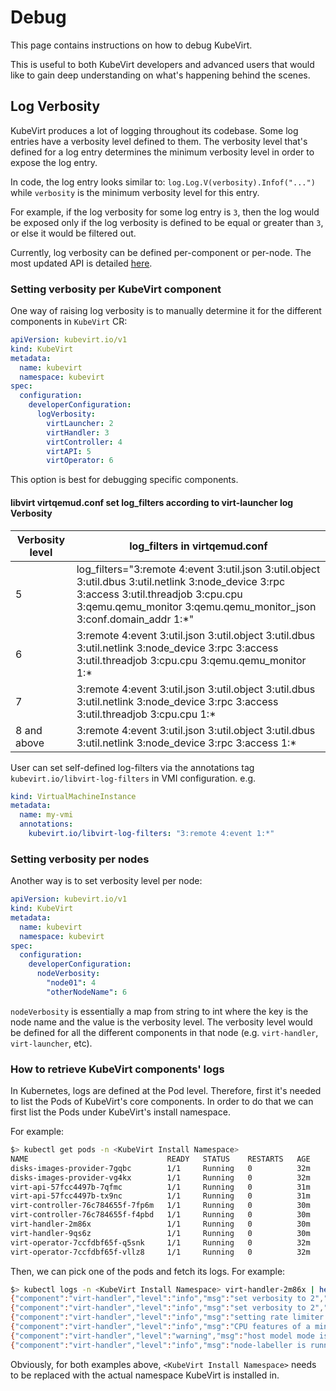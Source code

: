 # Debug
This page contains instructions on how to debug KubeVirt.

This is useful to both KubeVirt developers and advanced users that would like to gain deep understanding on what's
happening behind the scenes.

## Log Verbosity
KubeVirt produces a lot of logging throughout its codebase. Some log entries have a verbosity level defined to them.
The verbosity level that's defined for a log entry determines the minimum verbosity level in order to expose the
log entry.

In code, the log entry looks similar to: `log.Log.V(verbosity).Infof("...")` while `verbosity` is the minimum verbosity
level for this entry.

For example, if the log verbosity for some log entry is `3`, then the log would be exposed only if the log verbosity
is defined to be equal or greater than `3`, or else it would be filtered out.

Currently, log verbosity can be defined per-component or per-node. The most updated API is detailed [here](https://kubevirt.io/api-reference/master/definitions.html#_v1_logverbosity).

### Setting verbosity per KubeVirt component
One way of raising log verbosity is to manually determine it for the different components in `KubeVirt` CR:
```yaml
apiVersion: kubevirt.io/v1
kind: KubeVirt
metadata:
  name: kubevirt
  namespace: kubevirt
spec:
  configuration:
    developerConfiguration:
      logVerbosity:
        virtLauncher: 2
        virtHandler: 3
        virtController: 4
        virtAPI: 5
        virtOperator: 6
```

This option is best for debugging specific components.

#### libvirt virtqemud.conf set log_filters according to virt-launcher log Verbosity

Verbosity level | log_filters in virtqemud.conf
-- | --
5 | log_filters="3:remote 4:event 3:util.json 3:util.object 3:util.dbus 3:util.netlink 3:node_device 3:rpc 3:access 3:util.threadjob 3:cpu.cpu 3:qemu.qemu_monitor 3:qemu.qemu_monitor_json 3:conf.domain_addr 1:*" |
6 | 3:remote 4:event 3:util.json 3:util.object 3:util.dbus 3:util.netlink 3:node_device 3:rpc 3:access 3:util.threadjob 3:cpu.cpu 3:qemu.qemu_monitor 1:*
7 | 3:remote 4:event 3:util.json 3:util.object 3:util.dbus 3:util.netlink 3:node_device 3:rpc 3:access 3:util.threadjob 3:cpu.cpu 1:*
8 and above | 3:remote 4:event 3:util.json 3:util.object 3:util.dbus 3:util.netlink 3:node_device 3:rpc 3:access 1:*

User can set self-defined log-filters via the annotations tag `kubevirt.io/libvirt-log-filters` in VMI configuration. e.g.
```yaml
kind: VirtualMachineInstance
metadata:
  name: my-vmi
  annotations:
    kubevirt.io/libvirt-log-filters: "3:remote 4:event 1:*"

```

### Setting verbosity per nodes
Another way is to set verbosity level per node:
```yaml
apiVersion: kubevirt.io/v1
kind: KubeVirt
metadata:
  name: kubevirt
  namespace: kubevirt
spec:
  configuration:
    developerConfiguration:
      nodeVerbosity:
        "node01": 4
        "otherNodeName": 6
```

`nodeVerbosity` is essentially a map from string to int where the key is the node name and the value is the verbosity
level. The verbosity level would be defined for all the different components in that node (e.g. `virt-handler`,
`virt-launcher`, etc).

### How to retrieve KubeVirt components' logs
In Kubernetes, logs are defined at the Pod level. Therefore, first it's needed to list the Pods of KubeVirt's core
components. In order to do that we can first list the Pods under KubeVirt's install namespace.

For example:
```bash
$> kubectl get pods -n <KubeVirt Install Namespace>
NAME                               READY   STATUS    RESTARTS   AGE
disks-images-provider-7gqbc        1/1     Running   0          32m
disks-images-provider-vg4kx        1/1     Running   0          32m
virt-api-57fcc4497b-7qfmc          1/1     Running   0          31m
virt-api-57fcc4497b-tx9nc          1/1     Running   0          31m
virt-controller-76c784655f-7fp6m   1/1     Running   0          30m
virt-controller-76c784655f-f4pbd   1/1     Running   0          30m
virt-handler-2m86x                 1/1     Running   0          30m
virt-handler-9qs6z                 1/1     Running   0          30m
virt-operator-7ccfdbf65f-q5snk     1/1     Running   0          32m
virt-operator-7ccfdbf65f-vllz8     1/1     Running   0          32m
```

Then, we can pick one of the pods and fetch its logs. For example:
```bash
$> kubectl logs -n <KubeVirt Install Namespace> virt-handler-2m86x | head -n8
{"component":"virt-handler","level":"info","msg":"set verbosity to 2","pos":"virt-handler.go:453","timestamp":"2022-04-17T08:58:37.373695Z"}
{"component":"virt-handler","level":"info","msg":"set verbosity to 2","pos":"virt-handler.go:453","timestamp":"2022-04-17T08:58:37.373726Z"}
{"component":"virt-handler","level":"info","msg":"setting rate limiter to 5 QPS and 10 Burst","pos":"virt-handler.go:462","timestamp":"2022-04-17T08:58:37.373782Z"}
{"component":"virt-handler","level":"info","msg":"CPU features of a minimum baseline CPU model: map[apic:true clflush:true cmov:true cx16:true cx8:true de:true fpu:true fxsr:true lahf_lm:true lm:true mca:true mce:true mmx:true msr:true mtrr:true nx:true pae:true pat:true pge:true pni:true pse:true pse36:true sep:true sse:true sse2:true sse4.1:true ssse3:true syscall:true tsc:true]","pos":"cpu_plugin.go:96","timestamp":"2022-04-17T08:58:37.390221Z"}
{"component":"virt-handler","level":"warning","msg":"host model mode is expected to contain only one model","pos":"cpu_plugin.go:103","timestamp":"2022-04-17T08:58:37.390263Z"}
{"component":"virt-handler","level":"info","msg":"node-labeller is running","pos":"node_labeller.go:94","timestamp":"2022-04-17T08:58:37.391011Z"}

```

Obviously, for both examples above, `<KubeVirt Install Namespace>` needs to be replaced with the actual namespace
KubeVirt is installed in.
